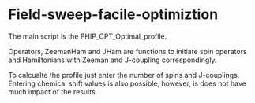 # Field-sweep-facile-optimiztion
The main script is the PHIP_CPT_Optimal_profile. 

Operators, ZeemanHam and JHam are functions to initiate spin operators and Hamiltonians with Zeeman and J-coupling correspondingly.

To calcualte the profile just enter the number of spins and J-couplings. Entering chemical shift values is also possible, however, is does not have much impact of the results.
